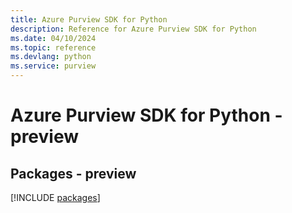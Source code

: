 ```yaml
---
title: Azure Purview SDK for Python
description: Reference for Azure Purview SDK for Python
ms.date: 04/10/2024
ms.topic: reference
ms.devlang: python
ms.service: purview
---
```

# Azure Purview SDK for Python - preview
## Packages - preview
[!INCLUDE [packages](purview-index.md)]